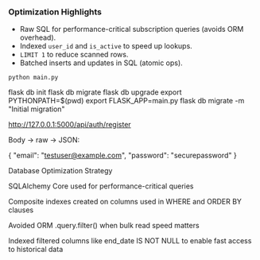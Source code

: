 ### Optimization Highlights
- Raw SQL for performance-critical subscription queries (avoids ORM overhead).
- Indexed `user_id` and `is_active` to speed up lookups.
- `LIMIT 1` to reduce scanned rows.
- Batched inserts and updates in SQL (atomic ops).


`python main.py`

flask db init
flask db migrate
flask db upgrade
export PYTHONPATH=$(pwd)
export FLASK_APP=main.py
flask db migrate -m "Initial migration"

http://127.0.0.1:5000/api/auth/register

Body → raw → JSON:
 
{
  "email": "testuser@example.com",
  "password": "securepassword"
}


Database Optimization Strategy

SQLAlchemy Core used for performance-critical queries

Composite indexes created on columns used in WHERE and ORDER BY clauses

Avoided ORM .query.filter() when bulk read speed matters

Indexed filtered columns like end_date IS NOT NULL to enable fast access to historical data
